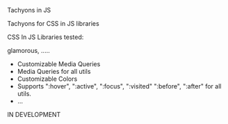 Tachyons in JS

Tachyons for CSS in JS libraries

CSS In JS Libraries tested:

glamorous, .....

* Customizable Media Queries
* Media Queries for all utils
* Customizable Colors
* Supports ":hover", ":active", ":focus", ":visited" ":before", ":after" for all utils.
* ...

IN DEVELOPMENT

